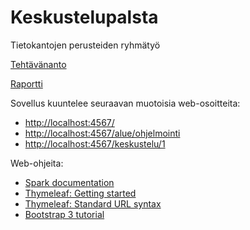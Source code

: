 # Keskustelupalsta
Tietokantojen perusteiden ryhmätyö

[Tehtävänanto](https://docs.google.com/document/d/1TvgUooM5dnUyJ1bakienNzJC3jXdYNL1OSnInMwTdzw)

[Raportti](https://docs.google.com/document/d/1wuU1S5QV5e8NU_Fzru7zehHDHxdgmuOr10z4-RoPnj8)

Sovellus kuuntelee seuraavan muotoisia web-osoitteita:

* [http://localhost:4567/](http://localhost:4567/)
* [http://localhost:4567/alue/ohjelmointi](http://localhost:4567/alue/ohjelmointi)
* [http://localhost:4567/keskustelu/1](http://localhost:4567/keskustelu/1)

Web-ohjeita:

* [Spark documentation](http://sparkjava.com/documentation.html)
* [Thymeleaf: Getting started](http://www.thymeleaf.org/doc/articles/standarddialect5minutes.html)
* [Thymeleaf: Standard URL syntax](http://www.thymeleaf.org/doc/articles/standardurlsyntax.html)
* [Bootstrap 3 tutorial](http://www.w3schools.com/bootstrap/default.asp)
